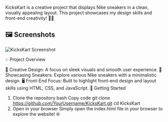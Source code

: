 KicksKart is a creative project that displays Nike sneakers in a clean, visually appealing layout.
This project showcases my design skills and front-end creativity! 👟✨

## 🖼️ Screenshots

![KicksKart Screenshot](./screenshots/Screenshot%2024-09-28%20at%2023.59.54.png)





💡 Project Overview

📸 Creative Design: A focus on sleek visuals and smooth user experience.
🎨 Showcasing Sneakers: Explore various Nike sneakers with a minimalistic design.
🖥️ Front-End Focus: Built to highlight front-end design and layout skills using HTML, CSS, and JavaScript.
🚀 Getting Started

1. Clone the repository
bash
Copy code
git clone https://github.com/YourUsername/KicksKart.git
cd KicksKart
2. Open in your browser
Simply open the index.html file in your browser to explore the website! 🌐

